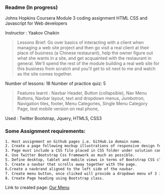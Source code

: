 ### Readme (In progress)

Johns Hopkins Coursera
Module 3 coding assignment 
HTML CSS and Javascript for Web developers

Instructor : Yaakov Chaikin

> Lessons Brief: 
Go over basics of interacting with a client when managing a web site project and then go visit a real client at their place of business (a Chinese restaurant), help the owner figure out what she wants in a site, and get acquainted with the restaurant in general. We'll spend the rest of the module building a real web site for this business from scratch and you'll get to sit next to me and watch as the site comes together.

Number of lessons: 18
Number of practice quiz: 5

> Features learnt : Navbar Header, Button (collapsible), Nav Menu Buttons, Navbar layout, text and dropdown menus, Jumbotron, Navigation tiles, footer, Menu Categories, Single Menu Category Page, test mobile version on real phone, 


Used : Twitter Bootstrap, Jquery, HTML5, CSS3

### Some Assignment requirements: 
```sh
1. Host assignment on Github pages i.e. GitHub.io domain name. 
2. Create a page following mockup illustrations of responsive design for 3 devices desktop, tablet and mobile. Mobile view includes a dropdown tab. 
3. Page must include a CSS file placed in CSS folder under solution container folder. Inline styles are not allowed. 
4. Use Twitter Bootstrap Css Framework as much as possible. 
5. Define desktop, tablet and mobile views in terms of Bootstrap CSS class prefixes - i.e. md, sm, xs. 
5. Create a navbar that scrolls away together with the page. 
6.Create a navbrand aligned to the left side of the navbar.
7. Create menu button, once clicked will provide a dropdown menu of 3 items. The dropdown menu button should only visible when the browser is narrow enough to be in mobile view.It takes up the entire width of the browser(minus some margins). The label of each menu item should be centered using a bootstrap class. 
8. Create Page heading using Bootstrap class. 
```

Link to created page: [Our Menu](https://sharongt.github.io/jhuHtmlCssJsModule3/)
